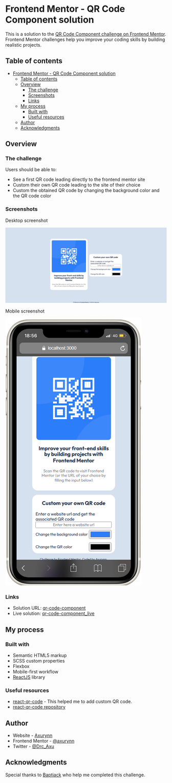 # Frontend Mentor - QR Code Component solution

This is a solution to the [QR Code Component challenge on Frontend Mentor](https://www.frontendmentor.io/challenges/qr-code-component-iux_sIO_H). Frontend Mentor challenges help you improve your coding skills by building realistic projects.

## Table of contents

- [Frontend Mentor - QR Code Component solution](#frontend-mentor---qr-code-component-solution)
  - [Table of contents](#table-of-contents)
  - [Overview](#overview)
    - [The challenge](#the-challenge)
    - [Screenshots](#screenshots)
    - [Links](#links)
  - [My process](#my-process)
    - [Built with](#built-with)
    - [Useful resources](#useful-resources)
  - [Author](#author)
  - [Acknowledgments](#acknowledgments)

## Overview

### The challenge

Users should be able to:

- See a first QR code leading directly to the frontend mentor site
- Custom their own QR code leading to the site of their choice
- Custom the obtained QR code by changing the background color and the QR code color

### Screenshots

Desktop screenshot

![desktop-screenshot](./src/assets/screenshots/desktop-screenshot.png)

Mobile screenshot

![mobile-screenshot](./src/assets/screenshots/mobile-screenshot.png)

### Links

- Solution URL: [qr-code-component](https://github.com/Axurynn/qr-code-component)
- Live solution: [qr-code-component_live](https://axurynn.github.io/qr-code-component/)

## My process

### Built with

- Semantic HTML5 markup
- SCSS custom properties
- Flexbox
- Mobile-first workflow
- [ReactJS](https://reactjs.org/) library

### Useful resources

- [react-qr-code](https://www.npmjs.com/package/react-qr-code) - This helped me to add custom QR code.
- [react-qr-code repository](https://github.com/rosskhanas/react-qr-code#readme)

## Author

- Website - [Axurynn](https://axurynn.fr)
- Frontend Mentor - [@axurynn](https://www.frontendmentor.io/profile/axurynn)
- Twitter - [@Drc_Axu](https://www.twitter.com/Drc_Axu)

## Acknowledgments

Special thanks to [Baptjack](https://baptjack.fr) who help me completed this challenge.
